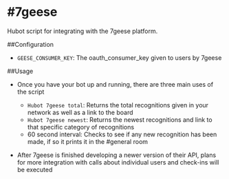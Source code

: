 #7geese
======

Hubot script for integrating with the 7geese platform.

##Configuration

* `GEESE_CONSUMER_KEY`: The oauth_consumer_key given to users by 7geese

##Usage

* Once you have your bot up and running, there are three main uses of the script
    * `Hubot 7geese total`: Returns the total recognitions given in your network as well as a link to the board
    * `Hubot 7geese newest`: Returns the newest recognitions and link to that specific category of recognitions
    * 60 second interval: Checks to see if any new recognition has been made, if so it prints it in the #general room

* After 7geese is finished developing a newer version of their API, plans for more integration with calls about individual users and check-ins will be executed
